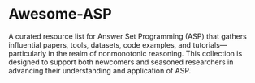 # Awesome-ASP
A curated resource list for Answer Set Programming (ASP) that gathers influential papers, tools, datasets, code examples, and tutorials—particularly in the realm of nonmonotonic reasoning. This collection is designed to support both newcomers and seasoned researchers in advancing their understanding and application of ASP.
